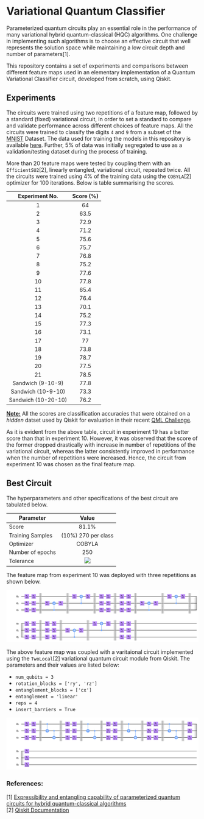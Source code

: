 # Variational Quantum Classifier

Parameterized quantum circuits play an essential role in the performance of many variational hybrid quantum-classical (HQC) algorithms. One challenge in implementing such algorithms is to choose an effective circuit that well represents the solution space while maintaining a low circuit depth and number of parameters[1].

This repository contains a set of experiments and comparisons between different feature maps used in an elementary implementation of a Quantum Variational Classifier circuit, developed from scratch, using Qiskit.

## Experiments

The circuits were trained using two repetitions of a feature map, followed by a standard (fixed) variational circuit, in order to set a standard to compare and validate performance across different choices of feature maps. All the circuits were trained to classify the digits `4` and `9` from a subset of the [MNIST](http://yann.lecun.com/exdb/mnist/) Dataset. The data used for training the models in this repository is available [here](https://gitlab.com/GlazeDonuts/vqc-datasets/-/blob/master/datasets/dataset_4_9.csv). Further, 5% of data was initially segregated to use as a validation/testing dataset during the process of training.

More than 20 feature maps were tested by coupling them with an `EfficientSU2`[2], linearly entangled, variational circuit, repeated twice. All the circuits were trained using 4% of the training data using the `COBYLA`[2] optimizer for 100 iterations. Below is table summarising the scores.


|   Experiment No.    | Score (%)|
|:-------------------:|:--------:|
|          1          |    64    |
|          2          |   63.5   |
|          3          |   72.9   |
|          4          |   71.2   |
|          5          |   75.6   |
|          6          |   75.7   |
|          7          |   76.8   |
|          8          |   75.2   |
|          9          |   77.6   |
|         10          |   77.8   |
|         11          |   65.4   |
|         12          |   76.4   |
|         13          |   70.1   |
|         14          |   75.2   |
|         15          |   77.3   |
|         16          |   73.1   |
|         17          |    77    |
|         18          |   73.8   |
|         19          |   78.7   |
|         20          |   77.5   |
|         21          |   78.5   |
|  Sandwich (9-10-9)  |   77.8   |
| Sandwich (10-9-10)  |   73.3   |
| Sandwich (10-20-10) |   76.2   |

**<u>Note:</u>** All the scores are classification accuracies that were obtained on a *hidden* datset used by Qiskit for evaluation in their recent [QML Challenge](https://medium.com/qiskit/introducing-the-qiskit-india-challenge-a-taste-of-quantum-machine-learning-for-qiskitters-in-india-4780ddbb03ab).

As it is evident from the above table, circuit in experiment 19 has a better score than that in experiment 10. However, it was observed that the score of the former dropped drastically with increase in number of repetitions of the variational circuit, whereas the latter consistently improved in performance when the number of repetitions were increased. Hence, the circuit from experiment 10 was chosen as the final feature map.

## Best Circuit
The hyperparameters and other specifications of the best circuit are tabulated below.

| Parameter        | Value               |
| ---------------- | :-----------------: |
| Score            | 81.1%               |
| Training Samples | (10%) 270 per class |
| Optimizer        | COBYLA              |
| Number of epochs | 250                 |
| Tolerance        | <img src="https://render.githubusercontent.com/render/math?math=10^{-6}">           |

The feature map from experiment 10 was deployed with three repetitions as shown below.
<p align="center">
<img src="https://github.com/GlazeDonuts/Variational-Quantum-Classifier/blob/master/resources/final_fmap.jpg?raw=True"/>
</p>

The above feature map was coupled with a varitaional circuit implemented using the `TwoLocal`[2] variational quantum circuit module from Qiskit. The parameters and their values are listed below:
* `num_qubits = 3`
* `rotation_blocks = ['ry', 'rz']`
* `entanglement_blocks = ['cx']`
* `entanglement = 'linear'`
* `reps = 4`
* `insert_barriers = True`
<p align="center">
<img src="https://github.com/GlazeDonuts/Variational-Quantum-Classifier/blob/master/resources/final_var_circ.jpg?raw=True"/>
</p>

### References:
[1] [Expressibility and entangling capability of parameterized quantum circuits for hybrid quantum-classical algorithms](https://arxiv.org/abs/1905.10876)\
[2] [Qiskit Documentation](https://qiskit.org/documentation/index.html)
